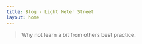 ```yaml
---
title: Blog - Light Meter Street
layout: home
---
```

> Why not learn a bit from others best practice.
